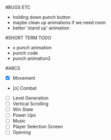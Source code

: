 #BUGS ETC
- holding down punch button
- maybe clean up animations if we need room
- better 'stand up' animation

#SHORT TERM TODO 
- x punch animation
- punch code
- punch animation2

#ARCS
- [x] Movement
- [o] Combat
- [ ] Level Generation
- [ ] Vertical Scrolling
- [ ] Win State
- [ ] Power Ups
- [ ] Music
- [ ] Player Selection Screen
- [ ] Opening
